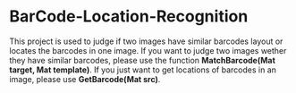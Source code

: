 # BarCode-Location-Recognition
This project is used to judge if two images have similar barcodes layout or locates the barcodes in one image.
If you want to judge two images wether they have similar barcodes, please use the function **MatchBarcode(Mat target, Mat template)**.
If you just want to get locations of barcodes in an image, please use **GetBarcode(Mat src)**.
